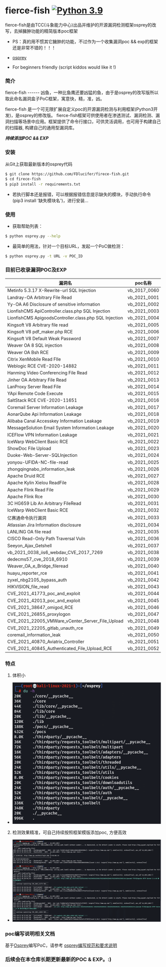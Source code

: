 # fierce-fish  [![Python 3.9](https://img.shields.io/badge/python-3.9-yellow.svg)](https://www.python.org/)

fierce-fish是由TCC(斗象能力中心)出品并维护的开源漏洞检测框架osprey的改写，去掉臃肿功能的精简版本poc框架

 - PS：真的用不惯其它臃肿的功能，不过作为一个收集漏洞poc && exp的框架还是非常不错的！！！

 - [osprey](https://github.com/TophantTechnology/osprey)

 - For beginners friendly (script kiddos would like it !)

### 简介

fierce-fish ------ 凶鱼，一种比鱼鹰还要凶猛的鱼，由于是osprey的改写版所以取此命名漏洞盒子PoC框架，寓意快，精，准，凶。

fierce-fish 是一个可无限扩展自定义poc的开源漏洞检测与利用框架(Python3开发)，是osprey的修改版。 fierce-fish框架可供使用者在渗透测试、漏洞检测、漏洞扫描等场景中应用。框架提供了命令行接口，可供灵活调用，也可用于构建自己的扫描器, 构建自己的通用型漏洞库。

***持续添加POC && EXP***

### 安装

从Git上获取最新版本的osprey代码

``` bash
$ git clone https://github.com/FDlucifer/firece-fish.git
$ cd firece-fish
$ pip3 install -r requirements.txt
```

 - 若执行脚本还是报错，可以根据报错信息提示缺失的模块，手动执行命令(pip3 install ‘缺失模块名')，进行安装...

### 使用

- 获取帮助列表：

``` bash
$ python osprey.py --help
```

- 最简单的用法，针对一个目标URL，发起一个PoC做检测：

``` bash
$ python osprey.py -t URL -v POC_ID
```

### 目前已收录漏洞POC及EXP

漏洞名|poc名称|poc链接
---|:--:|---:
Metinfo 5.3.17 X-Rewrite-url SQL Injection|vb_2017_0060|[Metinfo_5_3_17_X_Rewrite_url_Sql_Injection](pocs/vb_2017_0060_Metinfo_5_3_17_X_Rewrite_url_Sql_Injection.py)
Landray-OA Arbitrary File Read|vb_2021_0001|[Landray-OA Arbitrary File Read](pocs/vb_2021_0001_Landray_OA_Arbitrary_File_Read.py)
Yy-OA A6 Disclosure of sensitive information|vb_2021_0002|[Yy-OA A6 Disclosure of sensitive information](pocs/vb_2021_0002_Yy-OA_Disclosure_of_sensitive_information.py)
LionfishCMS ApiController.class.php SQL Injection|vb_2021_0003|[LionfishCMS ApiController.class.php SQL Injection](pocs/vb_2021_0003_LionfishCMS_ApiController_class_php_SQL_Injection.py)
LionfishCMS ApigoodsController.class.php SQL Injection|vb_2021_0004|[LionfishCMS ApigoodsController.class.php SQL Injection](pocs/vb_2021_0004_LionfishCMS_ApigoodsController_class_php_SQL_Injection.py)
Kingsoft V8 Arbitrary file read|vb_2021_0005|[Kingsoft V8 Arbitrary file read](pocs/vb_2021_0005_Kingsoft_V8_Arbitrary_file_read.py)
Kingsoft V8 pdf_maker.php RCE|vb_2021_0006|[Kingsoft V8 pdf_maker.php RCE](pocs/vb_2021_0006_Kingsoft_V8_pdf_maker_RCE.py)
Kingsoft V8 Default Weak Password|vb_2021_0007|[Kingsoft V8 Default Weak Password](pocs/vb_2021_0007_Kingsoft_V8_Default_Weak_Password.py)
Weaver OA 8 SQL injection|vb_2021_0008|[Weaver OA 8 SQL injection](pocs/vb_2021_0008_Weaver_OA_8_SQL_Injection.py)
Weaver OA Bsh RCE|vb_2021_0009|[Weaver OA Bsh RCE](pocs/vb_2021_0009_Weaver_OA_Bsh_RCE.py)
Citrix XenMobile Read FIle|vb_2021_0010|[Citrix XenMobile Read FIle](pocs/vb_2021_0010_Citrix%20XenMobile_file_read.py)
Weblogic RCE CVE-2020-14882|vb_2021_0011|[Weblogic RCE CVE-2020-14882](pocs/vb_2021_0011_Weblogic_RCE_CVE_2020_14882.py)
Hanming Video Conferencing File Read|vb_2021_0012|[Hanming Video Conferencing File Read](pocs/vb_2021_0012_Hanming_Video_Conferencing_file_Read.py)
Jinher OA Arbitrary File Read|vb_2021_0013|[Jinher OA Arbitrary File Read](pocs/vb_2021_0013_Jinher_OA_Arbitrary_File_Read.py)
LanProxy Server Read File|vb_2021_0014|[LanProxy Server Read File](pocs/vb_2021_0014_LanProxy_file_read.py)
YApi Remote Code Execute|vb_2021_0015|[YApi Remote Code Execute](pocs/vb_2021_0015_yapi_rce.py)
SaltStack RCE CVE-2020-11651|vb_2021_0016|[SaltStack RCE CVE-2020-11651](pocs/vb_2021_0016_saltstack_rce_cve_2020_11651.py)
Coremail Server Information Leakage|vb_2021_0017|[Coremail Server Information Leakage](pocs/vb_2021_0017_Coremail_Server_Information_Leakage.py)
AonarQube Api Information Leakage|vb_2021_0018|[AonarQube Api Information Leakage](pocs/vb_2021_0018_SonarQuber_Api_Information_Leakage.py)
Alibaba Canal Accesskey Information Leakage|vb_2021_0019|[Alibaba Canal Accesskey Information Leakage](pocs/vb_2021_0019_Alibaba_Canal_AccessKey_Information_Leakage.py)
MessageSolution Email System Information Leakage|vb_2021_0020|[MessageSolution Email System Information Leakage](pocs/vb_2021_0020_MessageSolution_Email_System_Information_Leakage.py)
ICEFlow VPN Information Leakage|vb_2021_0021|[ICEFlow VPN Information Leakage](pocs/vb_2021_0021_ICEFlow_VPN_Information_Leakage.py)
IceWarp WebClient Basic RCE|vb_2021_0022|[IceWarp WebClient Basic RCE](pocs/vb_2021_0022_IceWarp_WebClient_Basic_RCE.py)
ShowDoc File Upload|vb_2021_0023|[ShowDoc File Upload](pocs/vb_2021_0023_ShowDoc_File_Upload.py)
Duoke-Web-Server-SQLInjection|vb_2021_0024|[Duoke-Web-Server-SQLInjection](pocs/vb_2021_0024_DuokeWebServer.py)
yonyou-UFIDA-NC-file-read|vb_2021_0025|[yonyou-UFIDA-NC-file-read](pocs/vb_2021_0025_yonyou_ERP-NC_File_reading.py)
zhongqingnabo_information_leak|vb_2021_0026|[zhongqingnabo_information_leak](pocs/vb_2021_0026_zhongqingnabo.py)
Apache Druid RCE|vb_2021_0027|[Apache Druid RCE](pocs/vb_2021_0027_Apache_Durid_RCE_CVE_2021_25646.py)
Apache Kylin Xielou ReadFile|vb_2021_0028|[Apache Kylin Xielou ReadFile](pocs/vb_2021_0028_Apache%20Kylin_xielou.py)
Apache Flink Read File|vb_2021_0029|[Apache Flink Read File](pocs/vb_2021_0029_Apache%20Flink%20_file_read.py)
Apache Flink Rce|vb_2021_0030|[Apache Flink Rce](pocs/vb_2021_0030_Apache%20Flink%20_RCE.py)
3C HG659 Lib An Arbitrary FileRead|vb_2021_0031|[3C HG659 Lib An Arbitrary FileRead](pocs/vb_2021_0031_H3C_HG659_Lib_An_Arbitrary_File_Read.py)
IceWarp WebClient Basic RCE|vb_2021_0032|[IceWarp WebClient Basic RCE](pocs/vb_2021_0032_IceWarp_WebClient_Basic_RCE.py)
亿赛通命令执行漏洞|vb_2021_0033|[亿赛通命令执行漏洞](pocs/vb_2021_0033-AtlassianJira_Information_Leakage.py)
Atlassian Jira Information disclosure|vb_2021_0034|[Atlassian Jira Information disclosure](pocs/vb_2021_0034-YiSaiTong_RCE.py)
LANLING OA file read|vb_2021_0035|[LANLING OA file read](pocs/vb_2021_0035_OA_fileread.py)
CISCO Read-Only Path Traversal Vuln|vb_2021_0036|[CISCO Read-Only Path Traversal Vuln](pocs/vb_2021_0036_CISCO_Arbitrary_File_Read.py)
Seeyon_Ajax_Getshell|vb_2021_0037|[Seeyon_Ajax_Getshell](pocs/vb_2021_0037_Seeyon_Ajax_Getshell.py)
vb_2021_0038_iis6_webdav_CVE_2017_7269|vb_2021_0038|[vb_2021_0038_iis6_webdav_CVE_2017_7269](pocs/vb_2021_0038_iis6_webdav_CVE-2017-7269.py)
dedecms57_cve_2018_6910|vb_2021_0039|[dedecms57_cve_2018_6910](pocs/vb_2021_0039_dedecms57_cve_2018_6910.py)
Weaver_OA_e_Bridge_fileread|vb_2021_0040|[Weaver_OA_e_Bridge_fileread](pocs/vb_2021_0040_Weaver_OA_e_Bridge_fileread.py)
huayu_reporter_rce|vb_2021_0041|[huayu_reporter_rce](pocs/vb_2021_0041_huayu_reporter_rce.py)
zyxel_nbg2105_bypass_auth|vb_2021_0042|[zyxel_nbg2105_bypass_auth](pocs/vb_2021_0042_zyxel_nbg2105_bypass_auth.py)
HIKVISION_file_read|vb_2021_0043|[HIKVISION_file_read](pocs/vb_2021_0043_HIKVISION_file_read.py)
CVE_2021_41773_poc_and_exploit|vb_2021_0044|[CVE_2021_41773_poc_and_exploit](pocs/vb_2021_0044_CVE_2021_41773_poc_and_exploit.py)
CVE_2021_42013_poc_and_exploit|vb_2021_0045|[CVE_2021_42013_poc_and_exploit](pocs/vb_2021_0045_CVE_2021_42013_poc_and_exp.py)
CVE_2021_38647_omigod_RCE|vb_2021_0046|[CVE_2021_38647_omigod_RCE](pocs/vb_2021_0046_cve_2021_38647_omigod.py)
CVE_2021_26855_proxylogon|vb_2021_0047|[CVE_2021_26855_proxylogon](pocs/vb_2021_0047_CVE_2021_26855_proxylogon.py)
CVE_2021_22005_VMWare_vCenter_Server_File_Upload|vb_2021_0048|[CVE_2021_22005_VMWare_vCenter_Server_File_Upload](pocs/vb_2021_0048_CVE_2021_22005_VMWare_vCenter_Server_File_Upload.py)
CVE_2021_22205_gitlab_unauth_rce|vb_2021_0049|[CVE_2021_22205_gitlab_unauth_rce](pocs/vb_2021_0049_CVE_2021_22205_gitlab_unauth_rce.py)
coremail_information_leak|vb_2021_0050|[coremail_information_leak](pocs/vb_2021_0050_coremail_information_leak.py)
CVE_2021_40870_Aviatrix_Controller|vb_2021_0051|[CVE_2021_40870_Aviatrix_Controller](pocs/vb_2021_0051_CVE_2021_40870_Aviatrix_Controller.py)
CVE_2021_40845_Authenticated_File_Upload_RCE|vb_2021_0052|[CVE_2021_40845_Authenticated_File_Upload_RCE](pocs/vb_2021_0052_CVE_2021_40845_Authenticated_File_Upload_RCE.py)

### 特点

 1. 体积小
 - ![](pics/1.png)
 2. 检测效果精准，可自己持续按照框架模版添加poc, 方便高效
 - ![](pics/2.png)

### poc编写说明相关文档

基于[Osprey](https://github.com/TophantTechnology/osprey/)编写PoC，请参考 [osprey编写规范和要求说明](doc/PoC_specification.md)

### 后续会在本仓库长期更新最新的POC & EXP。:)